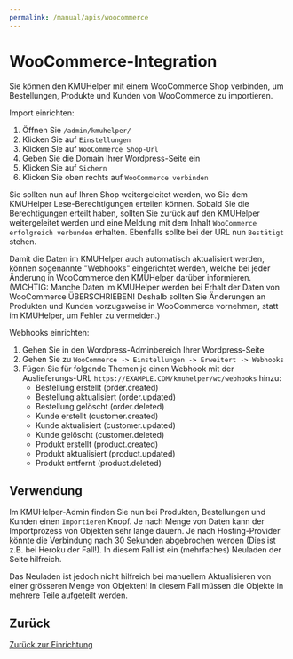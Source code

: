 ```yaml
---
permalink: /manual/apis/woocommerce
---
```


# WooCommerce-Integration

Sie können den KMUHelper mit einem WooCommerce Shop verbinden, um Bestellungen, Produkte und Kunden von WooCommerce zu importieren.

Import einrichten:

1. Öffnen Sie `/admin/kmuhelper/`
2. Klicken Sie auf `Einstellungen`
3. Klicken Sie auf `WooCommerce Shop-Url`
4. Geben Sie die Domain Ihrer Wordpress-Seite ein
5. Klicken Sie auf `Sichern`
6. Klicken Sie oben rechts auf `WooCommerce verbinden`

Sie sollten nun auf Ihren Shop weitergeleitet werden, wo Sie dem KMUHelper Lese-Berechtigungen erteilen können. Sobald Sie die Berechtigungen erteilt haben, sollten Sie zurück auf den KMUHelper weitergeleitet werden und eine Meldung mit dem Inhalt `WooCommerce erfolgreich verbunden` erhalten. Ebenfalls sollte bei der URL nun `Bestätigt` stehen.

Damit die Daten im KMUHelper auch automatisch aktualisiert werden, können sogenannte "Webhooks" eingerichtet werden, welche bei jeder Änderung in WooCommerce den KMUHelper darüber informieren. (WICHTIG: Manche Daten im KMUHelper werden bei Erhalt der Daten von WooCommerce ÜBERSCHRIEBEN! Deshalb sollten Sie Änderungen an Produkten und Kunden vorzugsweise in WooCommerce vornehmen, statt im KMUHelper, um Fehler zu vermeiden.)

Webhooks einrichten:

1. Gehen Sie in den Wordpress-Adminbereich Ihrer Wordpress-Seite
2. Gehen Sie zu `WooCommerce -> Einstellungen -> Erweitert -> Webhooks`
3. Fügen Sie für folgende Themen je einen Webhook mit der Auslieferungs-URL `https://EXAMPLE.COM/kmuhelper/wc/webhooks` hinzu:
   - Bestellung erstellt (order.created)
   - Bestellung aktualisiert (order.updated)
   - Bestellung gelöscht (order.deleted)
   - Kunde erstellt (customer.created)
   - Kunde aktualisiert (customer.updated)
   - Kunde gelöscht (customer.deleted)
   - Produkt erstellt (product.created)
   - Produkt aktualisiert (product.updated)
   - Produkt entfernt (product.deleted)

## Verwendung

Im KMUHelper-Admin finden Sie nun bei Produkten, Bestellungen und Kunden einen `Importieren` Knopf. Je nach Menge von Daten kann der Importprozess von Objekten sehr lange dauern. Je nach Hosting-Provider könnte die Verbindung nach 30 Sekunden abgebrochen werden (Dies ist z.B. bei Heroku der Fall!). In diesem Fall ist ein (mehrfaches) Neuladen der Seite hilfreich.

Das Neuladen ist jedoch nicht hilfreich bei manuellem Aktualisieren von einer grösseren Menge von Objekten! In diesem Fall müssen die Objekte in mehrere Teile aufgeteilt werden.

## Zurück

[Zurück zur Einrichtung](../setup.md#integrationen)
